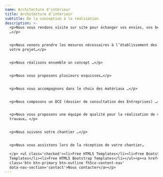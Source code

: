 ```yaml
---
name: Architecture d'intérieur
title: Architecture d'intérieur
subtitle: De la conception à la réalisation
description: >-
  <p>Nous vous rendons visite sur site pour échanger vos envies, vos besoins
  …</p>


  <p>Nous venons prendre les mesures nécessaires à l’établissement des plans de
  votre projet…</p>


  <p>Nous réalisons ensemble un concept …</p>


  <p>Nous vous proposons plusieurs esquisses…</p>


  <p>Nous vous accompagnons dans le choix des matériaux …</p>


  <p>Nous composons un DCE (dossier de consultation des Entreprises) …</p>


  <p>Nous vous proposons une équipe de qualité pour la réalisation de vos
  travaux… </p>


  <p>Nous suivons votre chantier …</p>


  <p>Nous vous assistons lors de la réception de votre chantier…

  </p> <ul class='checked'><li>Free HTML5 Templates</li><li>Free Bootstrap
  Templates</li><li>Free HTML5 Bootstrap Templates</li></ul><p><a href='#'
  class='btn btn-primary btn-outline fh5co-content-nav'
  data-nav-section='contact'>Nous contacter</a></p>
---
```


